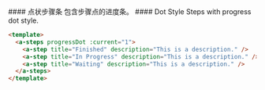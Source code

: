 <cn>
#### 点状步骤条
包含步骤点的进度条。
</cn>

<us>
#### Dot Style
Steps with progress dot style.
</us>

```html
<template>
  <a-steps progressDot :current="1">
    <a-step title="Finished" description="This is a description." />
    <a-step title="In Progress" description="This is a description." />
    <a-step title="Waiting" description="This is a description." />
  </a-steps>
</template>
```
